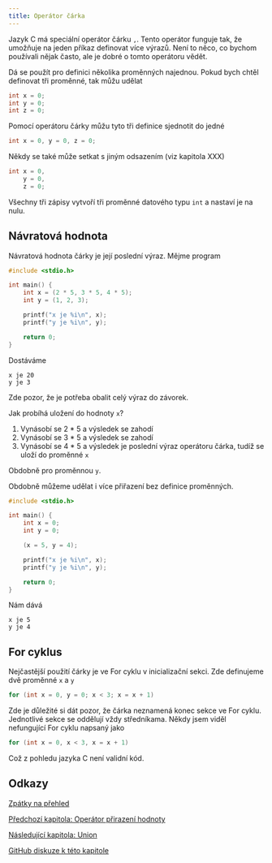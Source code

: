 ```yaml
---
title: Operátor čárka
---
```


Jazyk C má speciální operátor čárku `,`. Tento operátor funguje tak, že umožňuje na jeden příkaz definovat více výrazů. Není to něco, co bychom používali nějak často, ale je dobré o tomto operátoru vědět.

Dá se použít pro definici několika proměnných najednou. Pokud bych chtěl definovat tři proměnné, tak můžu udělat

```c
int x = 0;
int y = 0;
int z = 0;
```

Pomocí operátoru čárky můžu tyto tři definice sjednotit do jedné

```c
int x = 0, y = 0, z = 0;
```
Někdy se také může setkat s jiným odsazením (viz kapitola XXX)

```c
int x = 0,
    y = 0,
    z = 0;
```

Všechny tři zápisy vytvoří tři proměnné datového typu `int` a nastaví je na nulu.


## Návratová hodnota
Návratová hodnota čárky je její poslední výraz. Mějme program

```c
#include <stdio.h>

int main() {
    int x = (2 * 5, 3 * 5, 4 * 5);
    int y = (1, 2, 3);

    printf("x je %i\n", x);
    printf("y je %i\n", y);

    return 0;
}
```
Dostáváme

```
x je 20
y je 3
```

Zde pozor, že je potřeba obalit celý výraz do závorek.

Jak probíhá uložení do hodnoty `x`?

1. Vynásobí se 2 * 5 a výsledek se zahodí
1. Vynásobí se 3 * 5 a výsledek se zahodí
1. Vynásobí se 4 * 5 a výsledek je poslední výraz operátoru čárka, tudíž se uloží do proměnné `x`

Obdobně pro proměnnou `y`.


Obdobně můžeme udělat i více přiřazení bez definice proměnných.
```c
#include <stdio.h>

int main() {
    int x = 0;
    int y = 0;

    (x = 5, y = 4);

    printf("x je %i\n", x);
    printf("y je %i\n", y);

    return 0;
}
```
Nám dává

```
x je 5
y je 4
```

## For cyklus
Nejčastější použití čárky je ve For cyklu v inicializační sekci. Zde definujeme dvě proměnné `x` a `y`

```c
for (int x = 0, y = 0; x < 3; x = x + 1)
```

Zde je důležité si dát pozor, že čárka neznamená konec sekce ve For cyklu. Jednotlivé sekce se oddělují vždy středníkama. Někdy jsem viděl nefungující For cyklu napsaný jako

```c
for (int x = 0, x < 3, x = x + 1)
```

Což z pohledu jazyka C není validní kód.

## Odkazy
[Zpátky na přehled](./index.md)

[Předchozí kapitola: Operátor přirazení hodnoty](./volitelne-prirazeni.md)

[Následující kapitola: Union](./volitelne-union.md)

[GitHub diskuze k této kapitole](https://github.com/tomasbruckner/c_lectures/discussions/47)

